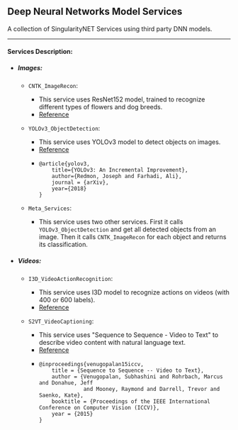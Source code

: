 ## Deep Neural Networks Model Services

 A collection of SingularityNET Services using third party DNN models.
___

#### Services Description:

- ##### Images:

  - `CNTK_ImageRecon`:
    - This service uses ResNet152 model, trained to recognize different types of flowers and dog breeds.
    - [Reference](https://cntk.ai/pythondocs/CNTK_301_Image_Recognition_with_Deep_Transfer_Learning.html)

  - `YOLOv3_ObjectDetection`:
    - This service uses YOLOv3 model to detect objects on images.
    - [Reference](https://pjreddie.com/darknet/yolo/)
    - ```
      @article{yolov3,
          title={YOLOv3: An Incremental Improvement},
          author={Redmon, Joseph and Farhadi, Ali},
          journal = {arXiv},
          year={2018}
      }
      ```

  - `Meta_Services`:
    - This service uses two other services.
    First it calls `YOLOv3_ObjectDetection` and get all detected objects from an image.
    Then it calls `CNTK_ImageRecon` for each object and returns its classification.

- ##### Videos:

  - `I3D_VideoActionRecognition`:
    - This service uses I3D model to recognize actions on videos (with 400 or 600 labels).
    - [Reference](https://github.com/deepmind/kinetics-i3d)

  - `S2VT_VideoCaptioning`:
    - This service uses "Sequence to Sequence - Video to Text" to describe video content with natural language text.
    - [Reference](https://vsubhashini.github.io/s2vt.html)
    - ```
      @inproceedings{venugopalan15iccv,
          title = {Sequence to Sequence -- Video to Text},
          author = {Venugopalan, Subhashini and Rohrbach, Marcus and Donahue, Jeff 
                    and Mooney, Raymond and Darrell, Trevor and Saenko, Kate},
          booktitle = {Proceedings of the IEEE International Conference on Computer Vision (ICCV)},
          year = {2015}
      }
      ```
